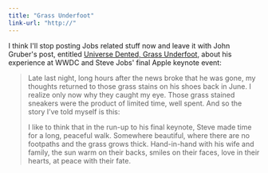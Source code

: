 ```yaml
---
title: "Grass Underfoot"
link-url: "http://"
---
```

<p>I think I'll stop posting Jobs related stuff now and leave it with John Gruber's post, entitled <a href="http://daringfireball.net/2011/10/universe_dented_grass_underfoot">Universe Dented, Grass Underfoot</a>, about his experience at WWDC and Steve Jobs' final Apple keynote event:</p>
<blockquote><p>Late last night, long hours after the news broke that he was gone, my thoughts returned to those grass stains on his shoes back in June. I realize only now why they caught my eye. Those grass stained sneakers were the product of limited time, well spent. And so the story I’ve told myself is this:</p>
<p>I like to think that in the run-up to his final keynote, Steve made time for a long, peaceful walk. Somewhere beautiful, where there are no footpaths and the grass grows thick. Hand-in-hand with his wife and family, the sun warm on their backs, smiles on their faces, love in their hearts, at peace with their fate.</p></blockquote>

